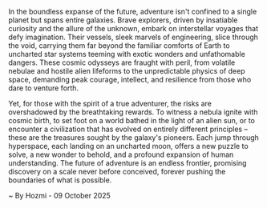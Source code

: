 
In the boundless expanse of the future, adventure isn't confined to a single planet but spans entire galaxies. Brave explorers, driven by insatiable curiosity and the allure of the unknown, embark on interstellar voyages that defy imagination. Their vessels, sleek marvels of engineering, slice through the void, carrying them far beyond the familiar comforts of Earth to uncharted star systems teeming with exotic wonders and unfathomable dangers. These cosmic odysseys are fraught with peril, from volatile nebulae and hostile alien lifeforms to the unpredictable physics of deep space, demanding peak courage, intellect, and resilience from those who dare to venture forth.

Yet, for those with the spirit of a true adventurer, the risks are overshadowed by the breathtaking rewards. To witness a nebula ignite with cosmic birth, to set foot on a world bathed in the light of an alien sun, or to encounter a civilization that has evolved on entirely different principles – these are the treasures sought by the galaxy's pioneers. Each jump through hyperspace, each landing on an uncharted moon, offers a new puzzle to solve, a new wonder to behold, and a profound expansion of human understanding. The future of adventure is an endless frontier, promising discovery on a scale never before conceived, forever pushing the boundaries of what is possible.

~ By Hozmi - 09 October 2025
